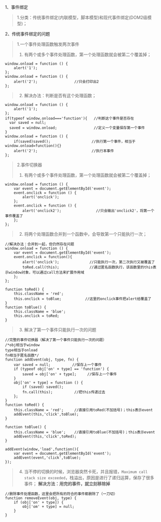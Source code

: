 1、事件绑定
> 1.分类：传统事件绑定(内联模型，脚本模型)和现代事件绑定(DOM2级模型)；

2、传统事件绑定的问题
> 1.一个事件处理函数触发两次事件
> 1. 有两个或多个事件处理函数，第一个处理函数就会被第二个覆盖掉；
```
window.onload = function () {
    alert('1');
};
window.onload = function () {
    alert('2');                 //只会打印出2
};
```
> 2. 解决办法：判断是否有这个处理函数；
```
window.onload = function () {
    alert('1');
};
if(typeof window.onload==='function'){   //判断这个事件是否存在
  var saved = null;
  saved = window.onload;                 //定义一个变量保存第一个事件
}
window.onload = function () {
    if(saved)saved();                   //执行第一个事件，相当于window.onload=function(){}
    alert('2');                         //执行本事件
};
```
> 2.事件切换器
> 1. 有两个或多个事件处理函数，第一个处理函数就会被第二个覆盖掉；
```
window.onload = function () {
    var event = document.getElementById('event');
    event.onclick = function () {
        alert('onclick');
    };
    event.onclick = function () {
        alert('onclick2');                //只会输出'onclick2'，将第一个事件覆盖了
    };
};
```
> 2. 将两个处理函数合并到一个函数中，会导致第一个只能执行一次；
```
//解决办法：合并到一起，但仍然存在问题
window.onload = function () {
    var event = document.getElementById('event');
    event.onclick = function(){
        alert('onclick');              //只能执行一次，第二次执行又被覆盖了
        toRed.call(this);              //通过匿名函数执行，该函数里的this表示window对象，可以通过call方法来扩展作用域
    };
};

function toRed() {
    this.className = 'red';    
    this.onclick = toBlue;           //这里的onclick事件把alert给覆盖了
}
function toBlue() {
    this.className = 'blue';    
    this.onclick = toRed;
}
```
> 3. 解决了第一个事件只能执行一次的问题
```
//完整的事件切换器（解决了第一个事件只能执行一次的问题）
/*obj相当于window
type相当于onload
fn相当于匿名函数*/
function addEvent(obj, type, fn) {
    var saved = null;          //保存上一个事件
    if (typeof obj['on' + type] == 'function') {
        saved = obj['on' + type];     //保存上一个事件
    }
    obj['on' + type] = function () {
        if (saved) saved();
        fn.call(this);          //把this传递过去
    };
}
function toRed() {
    this.className = 'red';     //直接引用toRed(不加括号)；this表示event
    addEvent(this,'click',toBlue);
}

function toBlue() {
    this.className = 'blue';    //直接引用toBlue(不加括号)；this表示event
    addEvent(this,'click',toRed);
}

addEvent(window,'load',function(){
    var event = document.getElementById('event');
    addEvent(event,'click',toBlue);
});
```
> 4. 当不停的切换的时候，浏览器突然卡死，并且报错，`Maximum call stack size exceeded`，栈溢出，原因是进行了递归运算，保存了很多事件；
> **解决方法：用完的事件，就立刻移除掉**
```
//删除事件处理函数，这里会把所有的符合的事件都删除了（一刀切）
function removeEvent(obj, type) {
    if (obj['on' + type]) {
        obj['om' + type] = null;
    }
}
```
